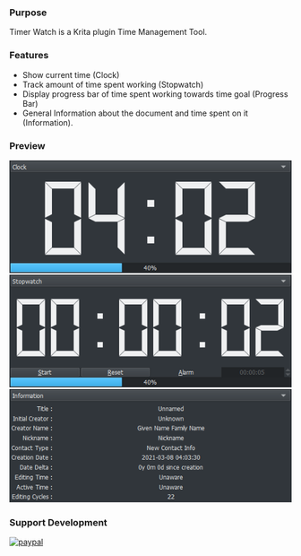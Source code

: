 ### Purpose

Timer Watch is a Krita plugin Time Management Tool.

### Features

* Show current time (Clock)
* Track amount of time spent working (Stopwatch)
* Display progress bar of time spent working towards time goal (Progress Bar)
* General Information about the document and time spent on it (Information).


### Preview
![Picture](https://raw.githubusercontent.com/EyeOdin/timer_watch/master/timer_watch/Previews/clock.png)
![Picture](https://raw.githubusercontent.com/EyeOdin/timer_watch/master/timer_watch/Previews/stopwatch.png)
![Picture](https://raw.githubusercontent.com/EyeOdin/timer_watch/master/timer_watch/Previews/information.png)

### Support Development
[![paypal](https://pics.paypal.com/00/s/M2IyOTFkYzUtOTA4Yi00YzZlLWI1MTktYTAxY2ZmYjVmMmI1/file.PNG "Donation Link")](https://www.paypal.com/donate/?hosted_button_id=9FARNUYBC9R3J)
